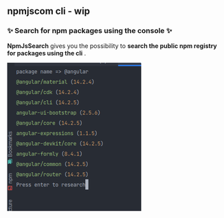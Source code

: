 ## npmjscom cli - wip
### ✨ Search for npm packages using the console ✨


**NpmJsSearch** gives you the possibility to **search the public npm registry for packages using the cli** .


![Alt text](example.png?raw=true "Title")
